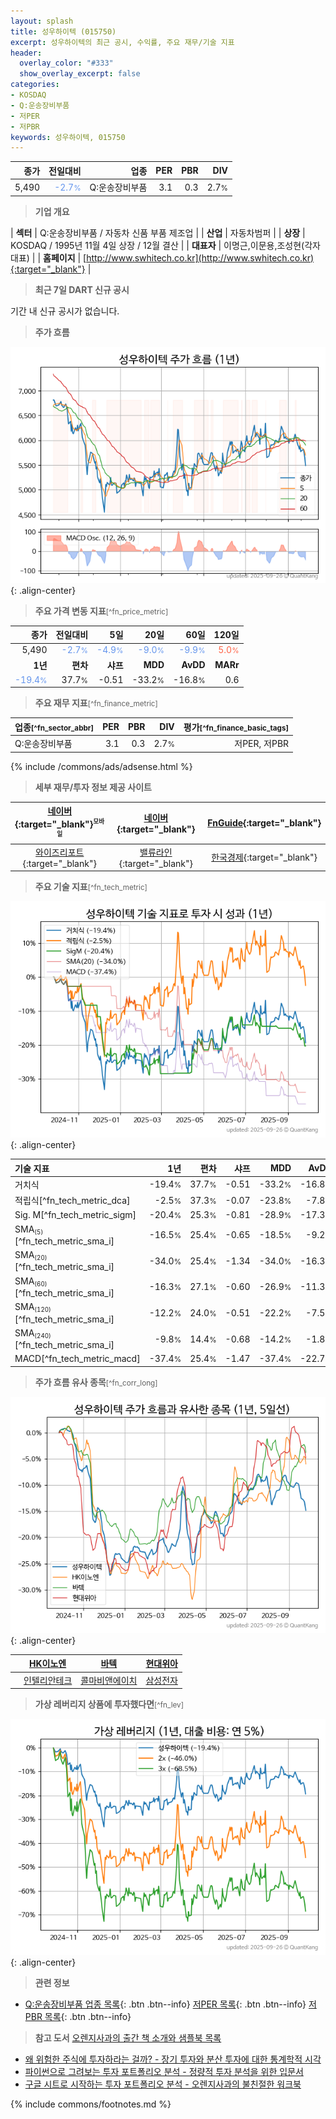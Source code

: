```yaml
---
layout: splash
title: 성우하이텍 (015750)
excerpt: 성우하이텍의 최근 공시, 수익률, 주요 재무/기술 지표
header:
  overlay_color: "#333"
  show_overlay_excerpt: false
categories:
- KOSDAQ
- Q:운송장비부품
- 저PER
- 저PBR
keywords: 성우하이텍, 015750
---
```


| **종가** | **전일대비** | **업종** | **PER** | **PBR** | **DIV** |
| -------: | -----------: | -------: | ------: | ------: | ------: |
| 5,490 | <span style="color: cornflowerblue">-2.7<small>%</small></span> | Q:운송장비부품 | 3.1 | 0.3 | 2.7<small>%</small> |

<!-- more -->


> **기업 개요**<a id="company"></a>

| <span style="white-space:nowrap;">**섹터**</span> | Q:운송장비부품 / 자동차 신품 부품 제조업 |
| <span style="white-space:nowrap;">**산업**</span> | 자동차범퍼 |
| <span style="white-space:nowrap;">**상장**</span> | KOSDAQ / 1995년 11월 4일 상장 / 12월 결산 |
| <span style="white-space:nowrap;">**대표자**</span> | 이명근,이문용,조성현(각자대표) |
| <span style="white-space:nowrap;">**홈페이지**</span> | [http://www.swhitech.co.kr](http://www.swhitech.co.kr){:target="_blank"} |


> **최근 7일 DART 신규 공시**<a id="dart"></a>

기간 내 신규 공시가 없습니다.


> **주가 흐름**<a id="price"></a>

![015750](/stock/images/015750.png){: .align-center}


> **주요 가격 변동 지표**<small>[^fn_price_metric]</small>

| **종가** | **전일대비** | **5일** | **20일** | **60일** | **120일** |
| -------: | -----------: | ------: | -------: | -------: | --------: |
| 5,490 | <span style="color: cornflowerblue">-2.7<small>%</small></span> | <span style="color: cornflowerblue">-4.9<small>%</small></span> | <span style="color: cornflowerblue">-9.0<small>%</small></span> | <span style="color: cornflowerblue">-9.9<small>%</small></span> | <span style="color: tomato">5.0<small>%</small></span> |
| **1년** | **편차** | **샤프** | **MDD** | **AvDD** | **MARr** |
| <span style="color: cornflowerblue">-19.4<small>%</small></span> | 37.7<small>%</small> | -0.51 | -33.2<small>%</small> | -16.8<small>%</small> | 0.6 |


> **주요 재무 지표**<small>[^fn_finance_metric]</small>

| **업종**<small>[^fn_sector_abbr]</small> | **PER** | **PBR** | **DIV** | **평가**<small>[^fn_finance_basic_tags]</small> |
| :--------------------------------------- | ------: | ------: | ------: | ----------------------------------------------: |
| Q:운송장비부품 | 3.1 | 0.3 | 2.7<small>%</small> | 저PER, 저PBR |



{% include /commons/ads/adsense.html %}

> **세부 재무/투자 정보 제공 사이트**

| [네이버](https://m.stock.naver.com/domestic/stock/015750/finance/summary){:target="_blank"}<sup><small>모바일</small></sup> | [네이버](https://finance.naver.com/item/coinfo.naver?code=015750){:target="_blank"} | [FnGuide](https://comp.fnguide.com/SVO2/ASP/SVD_Invest.asp?gicode=A015750&MenuYn=Y){:target="_blank"} |
| :---: | :---: | :---: |
| [와이즈리포트](https://comp.wisereport.co.kr/company/c1040001.aspx?cmp_cd=015750){:target="_blank"} | [밸류라인](https://www.valueline.co.kr/finance/summary/015750){:target="_blank"} | [한국경제](https://markets.hankyung.com/stock/015750/financial-summary){:target="_blank"} |


> **주요 기술 지표**<small>[^fn_tech_metric]</small>


![015750](/stock/images/015750_tech.png){: .align-center}

| **기술 지표** | **1년** | **편차** | **샤프** | **MDD** | **AvDD** |
| :------------ | ------: | -----------: | -------: | ------: | -------: |
| 거치식 | -19.4<small>%</small> | 37.7<small>%</small> | -0.51 | -33.2<small>%</small> | -16.8<small>%</small> |
| 적립식[^fn_tech_metric_dca] | -2.5<small>%</small> | 37.3<small>%</small> | -0.07 | -23.8<small>%</small> | -7.8<small>%</small> |
| Sig. M[^fn_tech_metric_sigm] | -20.4<small>%</small> | 25.3<small>%</small> | -0.81 | -28.9<small>%</small> | -17.3<small>%</small> |
| SMA<small><sub>(5)</sub></small>[^fn_tech_metric_sma_i] | -16.5<small>%</small> | 25.4<small>%</small> | -0.65 | -18.5<small>%</small> | -9.2<small>%</small> |
| SMA<small><sub>(20)</sub></small>[^fn_tech_metric_sma_i] | -34.0<small>%</small> | 25.4<small>%</small> | -1.34 | -34.0<small>%</small> | -16.3<small>%</small> |
| SMA<small><sub>(60)</sub></small>[^fn_tech_metric_sma_i] | -16.3<small>%</small> | 27.1<small>%</small> | -0.60 | -26.9<small>%</small> | -11.3<small>%</small> |
| SMA<small><sub>(120)</sub></small>[^fn_tech_metric_sma_i] | -12.2<small>%</small> | 24.0<small>%</small> | -0.51 | -22.2<small>%</small> | -7.5<small>%</small> |
| SMA<small><sub>(240)</sub></small>[^fn_tech_metric_sma_i] | -9.8<small>%</small> | 14.4<small>%</small> | -0.68 | -14.2<small>%</small> | -1.8<small>%</small> |
| MACD[^fn_tech_metric_macd] | -37.4<small>%</small> | 25.4<small>%</small> | -1.47 | -37.4<small>%</small> | -22.7<small>%</small> |


> **주가 흐름 유사 종목**<a id="corr"></a><small>[^fn_corr_long]</small>

![015750](/stock/images/015750_corr.png){: .align-center}

|       | [HK이노엔](/195940/) | [바텍](/043150/) | [현대위아](/011210/) |
| :---: | :------------------------------------: | :------------------------------------: | :------------------------------------: |
|       | [인텔리안테크](/189300/) | [콜마비앤에이치](/200130/) | [삼성전자](/005930/) |


> **가상 레버리지 상품에 투자했다면**<a id="2x"></a><small>[^fn_lev]</small>

![015750](/stock/images/015750_2x.png){: .align-center}


> **관련 정보**

- [Q:운송장비부품 업종 목록](/stats/sector/kosdaq_업종_운송장비부품_종목/){: .btn .btn--info} [저PER 목록](/fn/fn_low_per/){: .btn .btn--info} [저PBR 목록](/fn/fn_low_pbr/){: .btn .btn--info}

> **참고 도서** [오렌지사과의 출간 책 소개와 샘플북 목록](https://kongdori.tistory.com/691)

- [왜 위험한 주식에 투자하라는 걸까? - 장기 투자와 분산 투자에 대한 통계학적 시각](https://kongdori.tistory.com/421)
- [파이썬으로 그려보는 투자 포트폴리오 분석  - 정량적 투자 분석을 위한 입문서](https://kongdori.tistory.com/643)
- [구글 시트로 시작하는 투자 포트폴리오 분석 - 오렌지사과의 불친절한 워크북](https://kongdori.tistory.com/449)


{% include commons/footnotes.md %}